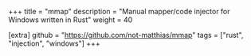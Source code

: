 +++
title = "mmap"
description = "Manual mapper/code injector for Windows written in Rust"
weight = 40

[extra]
github = "https://github.com/not-matthias/mmap"
tags = ["rust", "injection", "windows"]
+++
